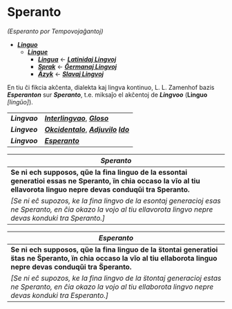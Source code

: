 # Speranto
*(Esperanto por Tempovojaĝantoj)*

* [***Linguo***](linguo.md)
  * [***Lingue***](lingue.md)
    * [***Lingua***](lingua.md) ← [***Latinidaj Lingvoj***](latinidaj/README.md)
    * [***Sprak***](sprak.md) ← [***Ĝermanaj Lingvoj***](ghermanaj/README.md)
    * [***Äzyk***](jazyk.md) ← [***Slavaj Lingvoj***](slavaj/README.md)

En tiu ĉi fikcia akĉenta, dialekta kaj lingva kontinuo, L. L. Zamenhof bazis ***Esperanton*** sur ***Speranto***, t.e. miksaĵo el akĉentoj de ***Lingvoo*** (**Linguo** *[lingŭo]*).

| | |
|-|-|
| ***Lingvao*** | [***Interlingvao***](https://eo.wikipedia.org/wiki/Interlingvao), [***Gloso***](https://eo.wikipedia.org/wiki/Gloso_(planlingvo)) |
| ***Lingveo*** | [***Okcidentalo***](https://eo.wikipedia.org/wiki/Okcidentalo), [***Adjuvilo***](https://eo.wikipedia.org/wiki/Adjuvilo) [***Ido***](https://eo.wikipedia.org/wiki/Ido_(lingvo)) |
| ***Lingvoo*** | [***Esperanto***](https://eo.wikipedia.org/wiki/Esperanto) |

| ***Speranto*** |
|-|
| **Se ni ech supposos, qŭe la fina linguo de la essontai generatioi essas ne Speranto, ïn chia occaso la vĩo al tiu ellavorota linguo nepre devas conduqŭi tra Speranto.** |
| *[Se ni eĉ supozos, ke la fina lingvo de la esontaj generacioj esas ne Speranto, en ĉia okazo la vojo al tiu ellavorota lingvo nepre devas konduki tra Speranto.]* |

| ***Esperanto*** |
|-|
| **Se ni ech supposos, qŭe la fina linguo de la s̈tontai generatioi s̈tas ne S̈peranto, ïn chia occaso la vĩo al tiu ellaborota linguo nepre devas conduqŭi tra S̈peranto.** |
| *[Se ni eĉ supozos, ke la fina lingvo de la s̈tontaj generacioj estas ne Speranto, en ĉia okazo la vojo al tiu ellaborota lingvo nepre devas konduki tra Esperanto.]* |
